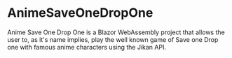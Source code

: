 # AnimeSaveOneDropOne

Anime Save One Drop One is a Blazor WebAssembly project that allows the user to, as it's name implies, play the well known game of Save one Drop one with famous anime characters using the Jikan API.
